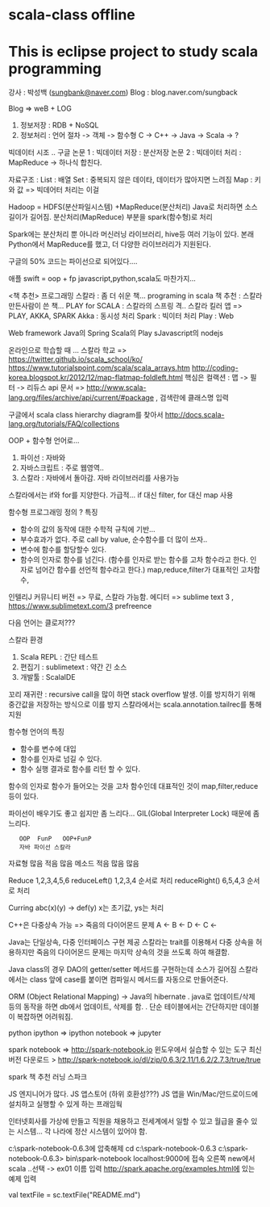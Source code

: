 # scala-class offline
# This is eclipse project to study scala programming

강사 : 박성백 (sungbank@naver.com)
Blog : blog.naver.com/sungback

Blog => weB + LOG

1. 정보저장 : RDB + NoSQL
2. 정보처리 : 언어
   절차 -> 객체 -> 함수형
   C -> C++ -> Java -> Scala -> ?


  빅데이터 시조 .. 구글
  논문 1 : 빅데이터 저장 : 분산저장
  논문 2 : 빅데이터 처리 : MapReduce -> 하나식 합친다.

  자료구조 :
   List : 배열
   Set : 중복되지 않은 데이타, 데이터가 많아지면 느려짐
   Map : 키와 값 => 빅데어터 처리는 이걸

  Hadoop = HDFS(분산파일시스템) +MapReduce(분산처리)
  Java로 처리하면 소스 길이가 길어짐.
  분산처리(MapReduce) 부분을 spark(함수형)로 처리

  Spark에는 분산처리 뿐 아니라 머신러닝 라이브러리, hive등 여러 기능이 있다.
  본래 Python에서 MapReduce를 했고, 더 다양한 라이브러리가 지원된다.

  구글의 50% 코드는 파이선으로 되어있다....

  애플 swift = oop + fp
  javascript,python,scala도 마찬가지...

<책 추천>
  프로그래밍 스칼라 : 좀 더 쉬운 책...
  programing in scala  책 추천 : 스칼라 만든사람이 쓴 책...
  PLAY for SCALA : 스칼라의 스프링 격..
  스칼라 킬러 앱 => PLAY, AKKA, SPARK
    Akka : 동시성 처리
    Spark : 빅이터 처리
    Play : Web

  Web framework
    Java의 Spring
    Scala의 Play
    sJavascript의 nodejs

  온라인으로 학습할 때 ...
  스칼라 학교 => https://twitter.github.io/scala_school/ko/
  https://www.tutorialspoint.com/scala/scala_arrays.htm
  http://coding-korea.blogspot.kr/2012/12/map-flatmap-foldleft.html
  핵심은 컬랙션 :  맵 -> 필터 -> 리듀스
  api 문서 => http://www.scala-lang.org/files/archive/api/current/#package , 검색란에 클래스명 입력

  구글에서
  scala class hierarchy diagram를 찾아서
  http://docs.scala-lang.org/tutorials/FAQ/collections


  OOP + 함수형 언어로...
  1. 파이선 : 자바와
  2. 자바스크립트 : 주로 웹영역..
  3. 스칼라 : 자바에서 돌아감. 자바 라이브러리를 사용가능

  스칼라에서는 if와 for를 지양한다. 가급적...
  if 대신 filter,
  for 대신 map 사용

  함수형 프로그래밍 정의 ? 특징
  - 함수의 값의 동작에 대한 수학적 규칙에 기반...
  - 부수효과가 없다. 주로 call by value, 순수함수를 더 많이 쓰자..
  - 변수에 함수를 할당할수 있다.
  - 함수의 인자로 함수를 넘긴다.
    (함수를 인자로 받는 함수를 고차 함수라고 한다. 인자로 넘어간 함수를 선언적 함수라고 한다.)
    map,reduce,filter가 대표적인 고차함수,

인텔리J 커뮤니티 버전 => 무료, 스칼라 가능함.
에디터 => sublime text 3 , https://www.sublimetext.com/3
prefreence

다음 언어는 클로저???

스칼라 환경
1. Scala REPL : 간단 테스트
2. 편집기 : sublimetext : 약간 긴 소스
3. 개발툴 : ScalaIDE

꼬리 재귀란 : recursive call을 많이 하면 stack overflow 발생.
              이를 방지하기 위해 중간값을 저장하는 방식으로 이를 방지
              스칼라에서는 scala.annotation.tailrec를 통해 지원

함수형 언어의 특징
 - 함수를 변수에 대입
 - 함수를 인자로 넘길 수 있다.
 - 함수 실행 결과로 함수를 리턴 할 수 있다.

함수의 인자로 함수가 들어오는 것을 고차 함수인데
대표적인 것이 map,filter,reduce등이 있다.

파이선이 배우기도 좋고 쉽지만 좀 느리다...
GIL(Global Interpreter Lock) 때문에 좀 느리다.

       OOP  FunP   OOP+FunP
       자바 파이선 스칼라
자료형 많음  적음   많음
메소드 적음  많음   많음


Reduce
1,2,3,4,5,6
reduceLeft() 1,2,3,4 순서로 처리
reduceRight() 6,5,4,3 순서로 처리

Curring
abc(x)(y) -> def(y)
x는 초기값, ys는 처리

C++은 다중상속 가능 => 죽음의 다이어몬드 문제
A <- B <- D
  <- C <-

Java는 단일상속, 다중 인터페이스 구현 제공
스칼라는 trait를 이용해서 다중 상속을 허용하지만 죽음의 다이어몬드 문제는
마지막 상속의 것을 쓰도록 하여 해결함.

Java class의 경우 DAO의 getter/setter 메서드를 구현하는데 소스가 길어짐
스칼라에서는 class 앞에 case를 붙이면 컴파일시 메서드를 자동으로 만들어준다.

ORM (Object Relational Mapping)
-> Java의 hibernate
     . java로 업데이트/삭제 등의 동작을 하면 db에서 업데이트, 삭제를 함.
     . 단순 테이블에서는 간단하지만 데이블이 복잡하면 어려워짐.




python ipython
       => ipython notebook
      => jupyter

spark notebook => http://spark-notebook.io 윈도우에서 실습할 수 있는 도구
최신버전 다운로드 > http://spark-notebook.io/dl/zip/0.6.3/2.11/1.6.2/2.7.3/true/true

spark 책 추천
러닝 스파크

JS 엔지니어가 많다.
JS 앱스토어 (하위 호환성???)
JS 앱을 Win/Mac/안드로이드에 설치하고 실행할 수 있게 하는 프래임웍

인터넷회사를 가상에 만들고
직원을 채용하고
전세계에서 일할 수 있고
월급을 줄수 있는 시스템...
각 나라에 정산 시스템이 있어야 함.



c:\spark-notebook-0.6.3에 압축해제
cd c:\spark-notebook-0.6.3
c:\spark-notebook-0.6.3> bin\spark-notebook
localhost:9000에 접속
  오른쪽 new에서 scala ..선택 -> ex01 이름 입력
  http://spark.apache.org/examples.html에 있는 예제 입력

  val textFile = sc.textFile("README.md")

